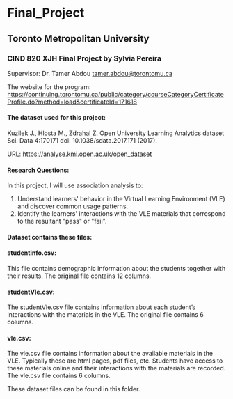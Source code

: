 # Final_Project

## Toronto Metropolitan University
### CIND 820 XJH Final Project by Sylvia Pereira

Supervisor: Dr. Tamer Abdou tamer.abdou@torontomu.ca

The website for the program:
https://continuing.torontomu.ca/public/category/courseCategoryCertificateProfile.do?method=load&certificateId=171618

#### The dataset used for this project:
Kuzilek J., Hlosta M., Zdrahal Z. Open University Learning Analytics dataset Sci. Data 4:170171 doi: 10.1038/sdata.2017.171 (2017).

URL: https://analyse.kmi.open.ac.uk/open_dataset

#### Research Questions:

In this project, I will use association analysis to:
1) Understand learners' behavior in the Virtual Learning Environment (VLE) and discover common usage patterns.
2) Identify the learners' interactions with the VLE materials that correspond to the resultant "pass" or "fail".

#### Dataset contains these files:

#### studentinfo.csv:

This file contains demographic information about the students together with their results. The original file contains 12 columns.

#### studentVle.csv:

The studentVle.csv file contains information about each student’s interactions with the materials in the VLE. The original file contains 6 columns.

#### vle.csv:

The vle.csv file contains information about the available materials in the VLE. Typically these are html pages, pdf files, etc. Students have access to these materials online and their interactions with the materials are recorded. The vle.csv file contains 6 columns.

These dataset files can be found in this folder.
